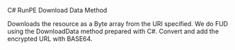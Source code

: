 C# RunPE Download Data Method 

Downloads the resource as a Byte array from the URI specified.
We do FUD using the DownloadData method prepared with C#.
Convert and add the encrypted URL with BASE64.

